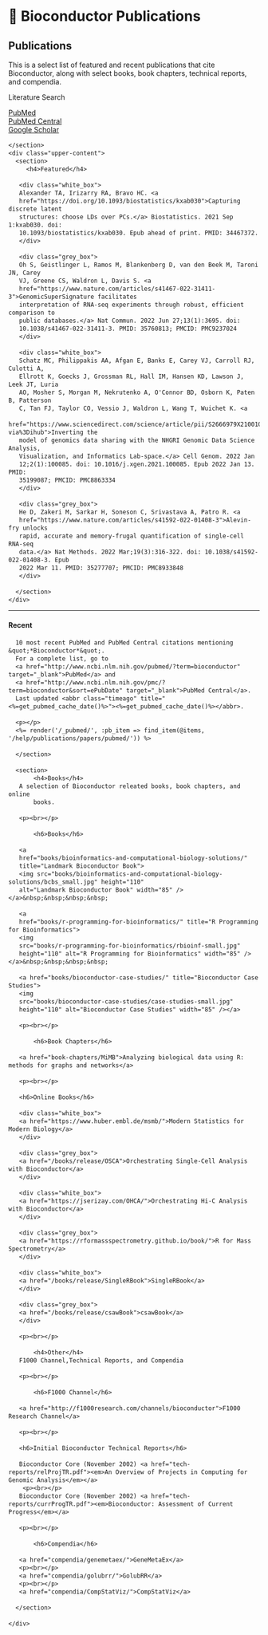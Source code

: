 <h1 class="format-bold">📖 Bioconductor Publications</h1>
<div class="page-container">
  <div class="upper-container">
    <section class="page-intro">
      <h2>Publications</h2>
      <p class="text-large">
        This is a select list of featured and recent publications that cite
	Bioconductor, along with select books, book chapters, technical reports,
	and compendia. 
      </p>  
      <div class="sidebar-box">
      <div class="sidebar-box-header">
      <p class="format-bold">Literature Search</p>
      </div>
      <nav>
        <div>
          <a
            href="http://www.ncbi.nlm.nih.gov/pubmed/?term=bioconductor&sort=date"
            >PubMed</a
          >
        </div>
        <div>
          <a href="http://www.ncbi.nlm.nih.gov/pmc/?term=bioconductor&sort=ePubDate"
            >PubMed Central</a
          >
        </div>
        <div>
          <a href="http://scholar.google.com/scholar?q=bioconductor&btnG=Search"
            >Google Scholar</a
          >
        </div>
      </nav>
      </div>

    </section>
    <div class="upper-content">
      <section>
         <h4>Featured</h4>
       
       <div class="white_box">
       Alexander TA, Irizarry RA, Bravo HC. <a
       href="https://doi.org/10.1093/biostatistics/kxab030">Capturing discrete latent
       structures: choose LDs over PCs.</a> Biostatistics. 2021 Sep 1:kxab030. doi:
       10.1093/biostatistics/kxab030. Epub ahead of print. PMID: 34467372.
       </div>

       <div class="grey_box">
       Oh S, Geistlinger L, Ramos M, Blankenberg D, van den Beek M, Taroni JN, Carey
       VJ, Greene CS, Waldron L, Davis S. <a
       href="https://www.nature.com/articles/s41467-022-31411-3">GenomicSuperSignature facilitates
       interpretation of RNA-seq experiments through robust, efficient comparison to
       public databases.</a> Nat Commun. 2022 Jun 27;13(1):3695. doi:
       10.1038/s41467-022-31411-3. PMID: 35760813; PMCID: PMC9237024
       </div>

       <div class="white_box">
       Schatz MC, Philippakis AA, Afgan E, Banks E, Carey VJ, Carroll RJ, Culotti A,
       Ellrott K, Goecks J, Grossman RL, Hall IM, Hansen KD, Lawson J, Leek JT, Luria
       AO, Mosher S, Morgan M, Nekrutenko A, O'Connor BD, Osborn K, Paten B, Patterson
       C, Tan FJ, Taylor CO, Vessio J, Waldron L, Wang T, Wuichet K. <a
       href="https://www.sciencedirect.com/science/article/pii/S2666979X21001063?via%3Dihub">Inverting the
       model of genomics data sharing with the NHGRI Genomic Data Science Analysis,
       Visualization, and Informatics Lab-space.</a> Cell Genom. 2022 Jan
       12;2(1):100085. doi: 10.1016/j.xgen.2021.100085. Epub 2022 Jan 13. PMID:
       35199087; PMCID: PMC8863334
       </div>

       <div class="grey_box">
       He D, Zakeri M, Sarkar H, Soneson C, Srivastava A, Patro R. <a
       href="https://www.nature.com/articles/s41592-022-01408-3">Alevin-fry unlocks
       rapid, accurate and memory-frugal quantification of single-cell RNA-seq
       data.</a> Nat Methods. 2022 Mar;19(3):316-322. doi: 10.1038/s41592-022-01408-3. Epub
       2022 Mar 11. PMID: 35277707; PMCID: PMC8933848
       </div>

      </section>
    </div>
  </div>
  <hr class="page-divider" />
  <div class="lower-container">
    <div class="lower-content">
      <section>
          <h4>Recent</h4>

	  10 most recent PubMed and PubMed Central citations mentioning &quot;*Bioconductor*&quot;.
	  For a complete list, go to 
	  <a href="http://www.ncbi.nlm.nih.gov/pubmed/?term=bioconductor" target="_blank">PubMed</a> and
	  <a href="http://www.ncbi.nlm.nih.gov/pmc/?term=bioconductor&sort=ePubDate" target="_blank">PubMed Central</a>.
	  Last updated <abbr class="timeago" title="<%=get_pubmed_cache_date()%>"><%=get_pubmed_cache_date()%></abbr>.

	  <p></p>
	  <%= render('/_pubmed/', :pb_item => find_item(@items, '/help/publications/papers/pubmed/')) %>

      </section>

      <section>
           <h4>Books</h4>
	   A selection of Bioconductor releated books, book chapters, and online
           books.

	   <p><br></p>
	   
           <h6>Books</h6>

	   <a
	   href="books/bioinformatics-and-computational-biology-solutions/"
	   title="Landmark Bioconductor Book">
	   <img src="books/bioinformatics-and-computational-biology-solutions/bcbs_small.jpg" height="110"
	   alt="Landmark Bioconductor Book" width="85" /></a>&nbsp;&nbsp;&nbsp;&nbsp;

	   <a
	   href="books/r-programming-for-bioinformatics/" title="R Programming for Bioinformatics">
	   <img
	   src="books/r-programming-for-bioinformatics/rbioinf-small.jpg"
	   height="110" alt="R Programming for Bioinformatics" width="85" /></a>&nbsp;&nbsp;&nbsp;&nbsp;

	   <a href="books/bioconductor-case-studies/" title="Bioconductor Case Studies">
	   <img
	   src="books/bioconductor-case-studies/case-studies-small.jpg"
	   height="110" alt="Bioconductor Case Studies" width="85" /></a>

	   <p><br></p>

           <h6>Book Chapters</h6>

	   <a href="book-chapters/MiMB">Analyzing biological data using R: methods for graphs and networks</a>

	   <p><br></p>
	   
	   <h6>Online Books</h6>

	   <div class="white_box">
	   <a href="https://www.huber.embl.de/msmb/">Modern Statistics for Modern Biology</a> 
	   </div>

	   <div class="grey_box">
	   <a href="/books/release/OSCA">Orchestrating Single-Cell Analysis with Bioconductor</a>
	   </div>

	   <div class="white_box">
	   <a href="https://jserizay.com/OHCA/">Orchestrating Hi-C Analysis with Bioconductor</a>
	   </div>

	   <div class="grey_box">
	   <a href="https://rformassspectrometry.github.io/book/">R for Mass Spectrometry</a>
	   </div>

	   <div class="white_box">
	   <a href="/books/release/SingleRBook">SingleRBook</a>
	   </div>

	   <div class="grey_box">
	   <a href="/books/release/csawBook">csawBook</a>
	   </div>

	   <p><br></p>
	   
           <h4>Other</h4>
	   F1000 Channel,Technical Reports, and Compendia
	   
	   <p><br></p>
	   
           <h6>F1000 Channel</h6>
	   
 	   <a href="http://f1000research.com/channels/bioconductor">F1000 Research Channel</a>

  	   <p><br></p>

	   <h6>Initial Bioconductor Technical Reports</h6>

	   Bioconductor Core (November 2002) <a href="tech-reports/relProjTR.pdf"><em>An Overview of Projects in Computing for Genomic Analysis</em></a>
	    <p><br></p>
	   Bioconductor Core (November 2002) <a href="tech-reports/currProgTR.pdf"><em>Bioconductor: Assessment of Current Progress</em></a>

	   <p><br></p>
	   
           <h6>Compendia</h6>

	   <a href="compendia/genemetaex/">GeneMetaEx</a>
	   <p><br></p>
	   <a href="compendia/golubrr/">GolubRR</a>
	   <p><br></p>
	   <a href="compendia/CompStatViz/">CompStatViz</a>

      </section>

    </div>
  </div>

</div>